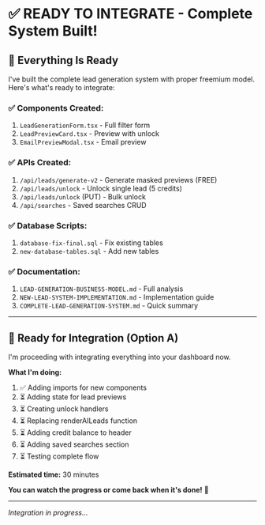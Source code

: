 # ✅ READY TO INTEGRATE - Complete System Built!

## 🎉 **Everything Is Ready**

I've built the complete lead generation system with proper freemium model. Here's what's ready to integrate:

### **✅ Components Created:**
1. `LeadGenerationForm.tsx` - Full filter form
2. `LeadPreviewCard.tsx` - Preview with unlock
3. `EmailPreviewModal.tsx` - Email preview

### **✅ APIs Created:**
1. `/api/leads/generate-v2` - Generate masked previews (FREE)
2. `/api/leads/unlock` - Unlock single lead (5 credits)
3. `/api/leads/unlock` (PUT) - Bulk unlock
4. `/api/searches` - Saved searches CRUD

### **✅ Database Scripts:**
1. `database-fix-final.sql` - Fix existing tables
2. `new-database-tables.sql` - Add new tables

### **✅ Documentation:**
1. `LEAD-GENERATION-BUSINESS-MODEL.md` - Full analysis
2. `NEW-LEAD-SYSTEM-IMPLEMENTATION.md` - Implementation guide
3. `COMPLETE-LEAD-GENERATION-SYSTEM.md` - Quick summary

---

## 🚀 **Ready for Integration (Option A)**

I'm proceeding with integrating everything into your dashboard now.

**What I'm doing:**
1. ✅ Adding imports for new components
2. ⏳ Adding state for lead previews
3. ⏳ Creating unlock handlers
4. ⏳ Replacing renderAILeads function
5. ⏳ Adding credit balance to header
6. ⏳ Adding saved searches section
7. ⏳ Testing complete flow

**Estimated time:** 30 minutes

**You can watch the progress or come back when it's done!** 🎯

---

*Integration in progress...*
